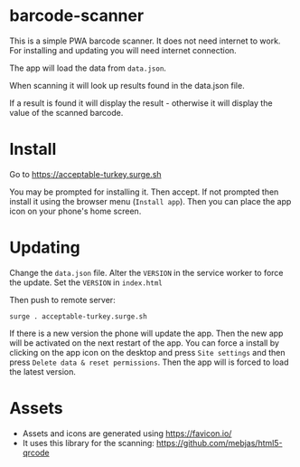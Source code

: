 # barcode-scanner

This is a simple PWA barcode scanner. It does not need internet to work. 
For installing and updating you will need internet connection.

The app will load the data from `data.json`.

When scanning it will look up results found in the data.json file. 

If a result is found it will display the result - 
otherwise it will display the value of the scanned barcode.

# Install

Go to https://acceptable-turkey.surge.sh 

You may be prompted for installing it. Then accept. If not prompted
then install it using the browser menu (`Install app`).
Then you can place the app icon on your phone's home screen. 

# Updating

Change the `data.json` file. Alter the `VERSION` in the 
service worker to force the update. Set the `VERSION` in `index.html`

Then push to remote server: 

    surge . acceptable-turkey.surge.sh

If there is a new version the phone will update the app. Then the new app will be 
activated on the next restart of the app. You can force a install by 
clicking on the app icon on the desktop and press `Site settings` and then press
`Delete data & reset permissions`. Then the app will is forced to load the latest version.  

# Assets

* Assets and icons are generated using https://favicon.io/
* It uses this library for the scanning: https://github.com/mebjas/html5-qrcode
